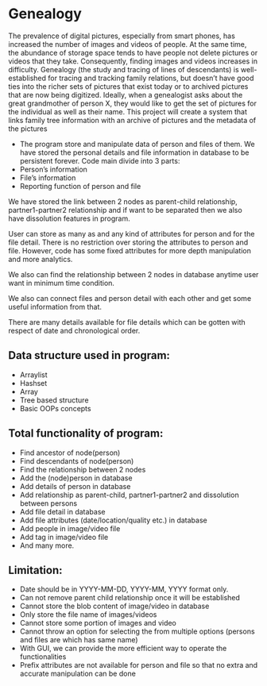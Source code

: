 # Genealogy
The prevalence of digital pictures, especially from smart phones, has increased the number of images and videos of people. At the same time, the abundance of storage space tends to have people not delete pictures or videos that they take. Consequently, finding images and videos increases in difficulty. Genealogy (the study and tracing of lines of descendants) is well-established for tracing and tracking family relations, but doesn’t have good ties into the richer sets of pictures that exist today or to archived pictures that are now being digitized. Ideally, when a genealogist asks about the great grandmother of person X, they would like to get the set of pictures for the individual as well as their name. This project will create a system that links family tree information with an archive of pictures and the metadata of the pictures

- The program store and manipulate data of person and files of them. We have stored the
personal details and file information in database to be persistent forever.
Code main divide into 3 parts:
- Person’s information
- File’s information
- Reporting function of person and file

We have stored the link between 2 nodes as parent-child relationship, partner1-partner2
relationship and if want to be separated then we also have dissolution features in
program.

User can store as many as and any kind of attributes for person and for the file detail.
There is no restriction over storing the attributes to person and file.
However, code has some fixed attributes for more depth manipulation and more
analytics.

We also can find the relationship between 2 nodes in database anytime user want in
minimum time condition.

We also can connect files and person detail with each other and get some useful
information from that.

There are many details available for file details which can be gotten with respect of date
and chronological order.

Data structure used in program:
-----------------------------------------------------------------------------------------------------
- Arraylist
- Hashset
- Array
- Tree based structure
- Basic OOPs concepts


Total functionality of program:
-----------------------------------------------------------------------------------------------------
- Find ancestor of node(person)
- Find descendants of node(person)
- Find the relationship between 2 nodes
- Add the (node)person in database
- Add details of person in database
- Add relationship as parent-child, partner1-partner2 and dissolution between persons
- Add file detail in database
- Add file attributes (date/location/quality etc.) in database
- Add people in image/video file
- Add tag in image/video file
- And many more.


Limitation:
-----------------------------------------------------------------------------------------------------
- Date should be in YYYY-MM-DD, YYYY-MM, YYYY format only.
- Can not remove parent child relationship once it will be established
- Cannot store the blob content of image/video in database
- Only store the file name of images/videos
- Cannot store some portion of images and video
- Cannot throw an option for selecting the from multiple options (persons and files are
  which has same name)
- With GUI, we can provide the more efficient way to operate the functionalities
- Prefix attributes are not available for person and file so that no extra and accurate
  manipulation can be done
